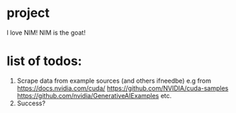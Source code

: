 # project
I love NIM! NIM is the goat!

# list of todos:

1. Scrape data from example sources (and others ifneedbe) e.g from https://docs.nvidia.com/cuda/ https://github.com/NVIDIA/cuda-samples https://github.com/nvidia/GenerativeAIExamples etc.
2. Success?
